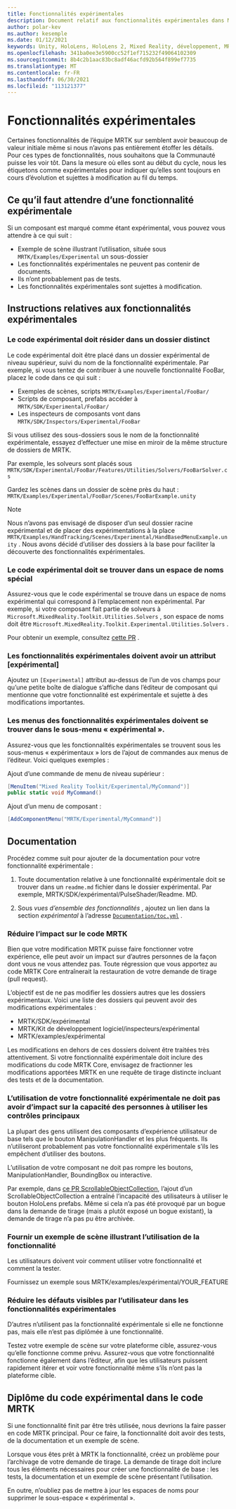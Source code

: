 ```yaml
---
title: Fonctionnalités expérimentales
description: Document relatif aux fonctionnalités expérimentales dans MRTK.
author: polar-kev
ms.author: kesemple
ms.date: 01/12/2021
keywords: Unity, HoloLens, HoloLens 2, Mixed Reality, développement, MRTK
ms.openlocfilehash: 341ba0ee3e5900cc52f1ef715232f49064102309
ms.sourcegitcommit: 8b4c2b1aac83bc8adf46acfd92b564f899ef7735
ms.translationtype: MT
ms.contentlocale: fr-FR
ms.lasthandoff: 06/30/2021
ms.locfileid: "113121377"
---
```

# <a name="experimental-features"></a>Fonctionnalités expérimentales

Certaines fonctionnalités de l’équipe MRTK sur semblent avoir beaucoup de valeur initiale même si nous n’avons pas entièrement étoffer les détails. Pour ces types de fonctionnalités, nous souhaitons que la Communauté puisse les voir tôt. Dans la mesure où elles sont au début du cycle, nous les étiquetons comme expérimentales pour indiquer qu’elles sont toujours en cours d’évolution et sujettes à modification au fil du temps.

## <a name="what-to-expect-from-an-experimental-feature"></a>Ce qu’il faut attendre d’une fonctionnalité expérimentale

Si un composant est marqué comme étant expérimental, vous pouvez vous attendre à ce qui suit :

- Exemple de scène illustrant l’utilisation, située sous `MRTK/Examples/Experimental` un sous-dossier
- Les fonctionnalités expérimentales ne peuvent pas contenir de documents.
- Ils n’ont probablement pas de tests.
- Les fonctionnalités expérimentales sont sujettes à modification.

## <a name="experimental-feature-guidelines"></a>Instructions relatives aux fonctionnalités expérimentales

### <a name="experimental-code-should-live-in-a-separate-folder"></a>Le code expérimental doit résider dans un dossier distinct

Le code expérimental doit être placé dans un dossier expérimental de niveau supérieur, suivi du nom de la fonctionnalité expérimentale. Par exemple, si vous tentez de contribuer à une nouvelle fonctionnalité FooBar, placez le code dans ce qui suit :

- Exemples de scènes, scripts `MRTK/Examples/Experimental/FooBar/`
- Scripts de composant, prefabs accéder à `MRTK/SDK/Experimental/FooBar/`
- Les inspecteurs de composants vont dans `MRTK/SDK/Inspectors/Experimental/FooBar`

Si vous utilisez des sous-dossiers sous le nom de la fonctionnalité expérimentale, essayez d’effectuer une mise en miroir de la même structure de dossiers de MRTK.

Par exemple, les solveurs sont placés sous `MRTK/SDK/Experimental/FooBar/Features/Utilities/Solvers/FooBarSolver.cs`

Gardez les scènes dans un dossier de scène près du haut : `MRTK/Examples/Experimental/FooBar/Scenes/FooBarExample.unity`

> [!NOTE]
> Nous n’avons pas envisagé de disposer d’un seul dossier racine expérimental et de placer des expérimentations à la place `MRTK/Examples/HandTracking/Scenes/Experimental/HandBasedMenuExample.unity` . Nous avons décidé d’utiliser des dossiers à la base pour faciliter la découverte des fonctionnalités expérimentales.

### <a name="experimental-code-should-be-in-a-special-namespace"></a>Le code expérimental doit se trouver dans un espace de noms spécial

Assurez-vous que le code expérimental se trouve dans un espace de noms expérimental qui correspond à l’emplacement non expérimental. Par exemple, si votre composant fait partie de solveurs à `Microsoft.MixedReality.Toolkit.Utilities.Solvers` , son espace de noms doit être `Microsoft.MixedReality.Toolkit.Experimental.Utilities.Solvers` .

Pour obtenir un exemple, consultez [cette PR](https://github.com/microsoft/MixedRealityToolkit-Unity/pull/4532) .

### <a name="experimental-features-should-have-an-experimental-attribute"></a>Les fonctionnalités expérimentales doivent avoir un attribut [expérimental]

Ajoutez un `[Experimental]` attribut au-dessus de l’un de vos champs pour qu’une petite boîte de dialogue s’affiche dans l’éditeur de composant qui mentionne que votre fonctionnalité est expérimentale et sujette à des modifications importantes.

### <a name="menus-for-experimental-features-should-go-under-experimental-sub-menu"></a>Les menus des fonctionnalités expérimentales doivent se trouver dans le sous-menu « expérimental ».

Assurez-vous que les fonctionnalités expérimentales se trouvent sous les sous-menus « expérimentaux » lors de l’ajout de commandes aux menus de l’éditeur. Voici quelques exemples :

Ajout d’une commande de menu de niveau supérieur :

```c#
[MenuItem("Mixed Reality Toolkit/Experimental/MyCommand")]
public static void MyCommand()
```

Ajout d’un menu de composant :

```c#
[AddComponentMenu("MRTK/Experimental/MyCommand")]
```

## <a name="documentation"></a>Documentation

Procédez comme suit pour ajouter de la documentation pour votre fonctionnalité expérimentale :

1. Toute documentation relative à une fonctionnalité expérimentale doit se trouver dans un `readme.md` fichier dans le dossier expérimental. Par exemple, MRTK/SDK/expérimental/PulseShader/Readme. MD.

1. Sous *vues d’ensemble des fonctionnalités* , ajoutez un lien dans la section *expérimental* à l’adresse [`Documentation/toc.yml`](../toc.yml) .

### <a name="minimize-impact-to-mrtk-code"></a>Réduire l’impact sur le code MRTK

Bien que votre modification MRTK puisse faire fonctionner votre expérience, elle peut avoir un impact sur d’autres personnes de la façon dont vous ne vous attendez pas.
Toute régression que vous apportez au code MRTK Core entraînerait la restauration de votre demande de tirage (pull request).

L’objectif est de ne pas modifier les dossiers autres que les dossiers expérimentaux. Voici une liste des dossiers qui peuvent avoir des modifications expérimentales :

- MRTK/SDK/expérimental
- MRTK/Kit de développement logiciel/inspecteurs/expérimental
- MRTK/examples/expérimental

Les modifications en dehors de ces dossiers doivent être traitées très attentivement. Si votre fonctionnalité expérimentale doit inclure des modifications du code MRTK Core, envisagez de fractionner les modifications apportées MRTK en une requête de tirage distincte incluant des tests et de la documentation.

### <a name="using-your-experimental-feature-should-not-impact-peoples-ability-to-use-core-controls"></a>L’utilisation de votre fonctionnalité expérimentale ne doit pas avoir d’impact sur la capacité des personnes à utiliser les contrôles principaux

La plupart des gens utilisent des composants d’expérience utilisateur de base tels que le bouton ManipulationHandler et les plus fréquents. Ils n’utiliseront probablement pas votre fonctionnalité expérimentale s’ils les empêchent d’utiliser des boutons.

L’utilisation de votre composant ne doit pas rompre les boutons, ManipulationHandler, BoundingBox ou interactive.

Par exemple, dans [ce PR ScrollableObjectCollection](https://github.com/microsoft/MixedRealityToolkit-Unity/pull/6001), l’ajout d’un ScrollableObjectCollection a entraîné l’incapacité des utilisateurs à utiliser le bouton HoloLens prefabs. Même si cela n’a pas été provoqué par un bogue dans la demande de tirage (mais a plutôt exposé un bogue existant), la demande de tirage n’a pas pu être archivée.

### <a name="provide-an-example-scene-that-demonstrates-how-to-use-the-feature"></a>Fournir un exemple de scène illustrant l’utilisation de la fonctionnalité

Les utilisateurs doivent voir comment utiliser votre fonctionnalité et comment la tester.

Fournissez un exemple sous MRTK/examples/expérimental/YOUR_FEATURE

### <a name="minimize-user-visible-flaws-in-experimental-features"></a>Réduire les défauts visibles par l’utilisateur dans les fonctionnalités expérimentales

D’autres n’utilisent pas la fonctionnalité expérimentale si elle ne fonctionne pas, mais elle n’est pas diplômée à une fonctionnalité.

Testez votre exemple de scène sur votre plateforme cible, assurez-vous qu’elle fonctionne comme prévu. Assurez-vous que votre fonctionnalité fonctionne également dans l’éditeur, afin que les utilisateurs puissent rapidement itérer et voir votre fonctionnalité même s’ils n’ont pas la plateforme cible.

## <a name="graduating-experimental-code-into-mrtk-code"></a>Diplôme du code expérimental dans le code MRTK

Si une fonctionnalité finit par être très utilisée, nous devrions la faire passer en code MRTK principal. Pour ce faire, la fonctionnalité doit avoir des tests, de la documentation et un exemple de scène.

Lorsque vous êtes prêt à MRTK la fonctionnalité, créez un problème pour l’archivage de votre demande de tirage. La demande de tirage doit inclure tous les éléments nécessaires pour créer une fonctionnalité de base : les tests, la documentation et un exemple de scène présentant l’utilisation.

En outre, n’oubliez pas de mettre à jour les espaces de noms pour supprimer le sous-espace « expérimental ».
